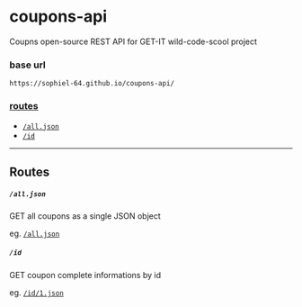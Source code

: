# coupons-api

Coupns open-source REST API for GET-IT wild-code-scool project

### base url

`https://sophiel-64.github.io/coupons-api/`

### [routes](#routes-1)

- [`/all.json`](https://sophiel-64.github.io/coupons-api/api/all.json)
- [`/id`](https://sophiel-64.github.io/coupons-api/api/id/1.json)

---

## Routes

##### `/all.json`

GET all coupons as a single JSON object

eg. [`/all.json`](https://sophiel-64.github.io/coupons-api/api/all.json)

##### `/id`

GET coupon complete informations by id

eg. [`/id/1.json`](https://sophiel-64.github.io/coupons-api/api/id/1.json)
